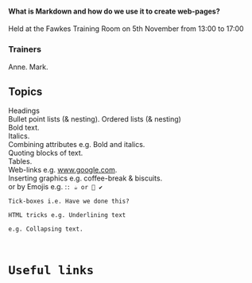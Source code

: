 #### What is Markdown and how do we use it to create web-pages?
Held at the Fawkes Training Room on 5th November from 13:00 to 17:00  

### Trainers
Anne. 
Mark. 

## Topics
Headings   
Bullet point lists (& nesting). 
Ordered lists (& nesting)   
Bold text.   
Italics.   
Combining attributes  e.g. Bold and italics.   
Quoting blocks of text.   
Tables.   
Web-links             e.g. www.google.com.   
Inserting graphics    e.g. coffee-break & biscuits.   
or by Emojis          e.g. :<code>:  :coffee: or :cake: :heavy_check_mark:      
Tick-boxes            i.e. Have we done this?    
HTML tricks           e.g. Underlining text     
                      e.g. Collapsing text.    

# Useful links
